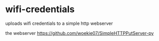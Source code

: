 # wifi-credentials
uploads wifi credentials to a simple http webserver

the webserver https://github.com/woekie07/SimpleHTTPPutServer-py
